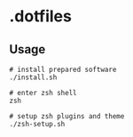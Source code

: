 # .dotfiles
## Usage
```shell
# install prepared software
./install.sh

# enter zsh shell
zsh

# setup zsh plugins and theme
./zsh-setup.sh
```
